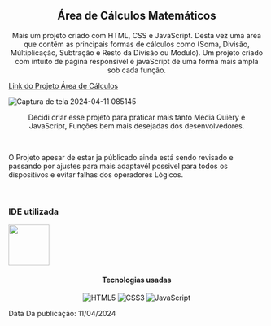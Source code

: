 ﻿<h2 style="text-align:center">Área de Cálculos Matemáticos</h2>

<p style="text-align:center">Mais um projeto criado com HTML, CSS e JavaScript. Desta vez uma area que contêm as principais formas de cálculos como (Soma, Divisão, Múltiplicação, Subtração e Resto da Divisão ou Modulo). Um projeto criado com intuito de pagina responsivel e javaScript de uma forma mais ampla sob cada função.</p>

<a href="https://deividsonhenrique.github.io/Area-de-Calculos/" target="_blank">Link do Projeto Área de Cálculos</a>

![Captura de tela 2024-04-11 085145](https://github.com/DeividsonHenrique/Area-de-Calculos/assets/109252541/a95e82e3-76aa-4442-bd4f-8611234dd55c)



<p style="text-align:center">Decidi criar esse projeto para praticar mais tanto Media Quiery e JavaScript, Funções bem mais desejadas dos desenvolvedores.</p>
<br>
<p>O Projeto apesar de estar ja públicado ainda está sendo revisado e passando por ajustes para mais adaptavél possivel para todos os dispositivos e evitar falhas dos operadores Lógicos.</p>
<br>

<h3>IDE utilizada</h3>


<img style="text-align:center;" height="80" src="https://cdn.jsdelivr.net/gh/devicons/devicon@latest/icons/vscode/vscode-original-wordmark.svg">
          

<h4 style="text-align:center">Tecnologias usadas</h4>

<div style="text-align:center">

![HTML5](https://img.shields.io/badge/html5-%23E34F26.svg?style=for-the-badge&logo=html5&logoColor=white) ![CSS3](https://img.shields.io/badge/css3-%231572B6.svg?style=for-the-badge&logo=css3&logoColor=white) ![JavaScript](https://img.shields.io/badge/javascript-%23323330.svg?style=for-the-badge&logo=javascript&logoColor=%23F7DF1E)

</div>

<p>Data Da publicação: 11/04/2024</p>
